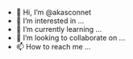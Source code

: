 - 👋 Hi, I’m @akasconnet
- 👀 I’m interested in ...
- 🌱 I’m currently learning ...
- 💞️ I’m looking to collaborate on ...
- 📫 How to reach me ...

<!---
akasconnet/akasconnet is a ✨ special ✨ repository because its `README.md` (this file) appears on your GitHub profile.
You can click the Preview link to take a look at your changes.
--->
